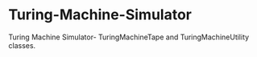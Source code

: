 # Turing-Machine-Simulator
Turing Machine Simulator- TuringMachineTape and TuringMachineUtility classes.

